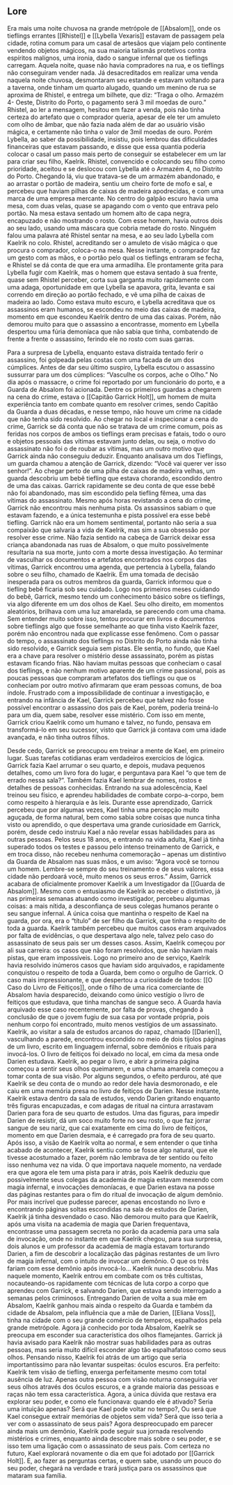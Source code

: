 ## Lore
Era mais uma noite chuvosa na grande metrópole de [[Absalom]], onde os tieflings errantes [[Rhistel]] e [[Lybella Vexaris]] estavam de passagem pela cidade, rotina comum para um casal de artesãos que viajam pelo continente vendendo objetos mágicos, na sua maioria talismãs protetivos contra espíritos malignos, uma ironia, dado o sangue infernal que os tieflings carregam. Aquela noite, quase não havia compradores na rua, e os tieflings não conseguiram vender nada. Já desacreditados em realizar uma venda naquela noite chuvosa, desmontaram seu estande e estavam voltando para a taverna, onde tinham um quarto alugado, quando um menino de rua se aproxima de Rhistel, e entrega um bilhete, que diz: “Traga o olho. Armazém 4- Oeste, Distrito do Porto, o pagamento será 3 mil moedas de ouro.” Rhistel, ao ler a mensagem, hesitou em fazer a venda, pois não tinha certeza do artefato que o comprador queria, apesar de ele ter um amuleto com olho de âmbar, que não fazia nada além de dar ao usuário visão mágica, e certamente não tinha o valor de 3mil moedas de ouro. Porém Lybella, ao saber da possibilidade, insistiu, pois lembrou das dificuldades financeiras que estavam passando, e disse que essa quantia poderia colocar o casal um passo mais perto de conseguir se estabelecer em um lar para criar seu filho, Kaelrik. Rhistel, convencido e colocando seu filho como prioridade, aceitou e se deslocou com Lybella até o Armazém 4, no Distrito do Porto. Chegando lá, viu que tratava-se de um armazém abandonado, e ao arrastar o portão de madeira, sentiu um cheiro forte de mofo e sal, e percebeu que haviam pilhas de caixas de madeira apodrecidas, e com uma marca de uma empresa mercante. No centro do galpão escuro havia uma mesa, com duas velas, quase se apagando com o vento que entrava pelo portão. Na mesa estava sentado um homem alto de capa negra, encapuzado e não mostrando o rosto. Com esse homem, havia outros dois ao seu lado, usando uma máscara que cobria metade do rosto. Ninguém falou uma palavra até Rhistel sentar na mesa, e ao seu lado Lybella com Kaelrik no colo. Rhistel, acreditando ser o amuleto de visão mágica o que procura o comprador, coloca-o na mesa. Nesse instante, o comprador faz um gesto com as mãos, e o portão pelo qual os tieflings entraram se fecha, e Rhistel se dá conta de que era uma armadilha. Ele prontamente grita para Lybella fugir com Kaelrik, mas o homem que estava sentado à sua frente, quase sem Rhistel perceber, corta sua garganta muito rapidamente com uma adaga, oportunidade em que Lybella se apavora, grita, levanta e sai correndo em direção ao portão fechado, e vê uma pilha de caixas de madeira ao lado. Como estava muito escuro, e Lybella acreditava que os assassinos eram humanos, se escondeu no meio das caixas de madeira, momento em que escondeu Kaelrik dentro de uma das caixas. Porém, não demorou muito para que o assassino a encontrasse, momento em Lybella despertou uma fúria demoníaca que não sabia que tinha, combatendo de frente a frente o assassino, ferindo ele no rosto com suas garras. 

Para a surpresa de Lybella, enquanto estava distraída tentado ferir o assassino, foi golpeada pelas costas com uma facada de um dos cúmplices. Antes de dar seu último suspiro, Lybella escutou o assassino sussurrar para um dos cúmplices: “Vasculhe os corpos, ache o Olho.” No dia após o massacre, o crime foi reportado por um funcionário do porto, e a Guarda de Absalom foi acionada. Dentre os primeiros guardas a chegarem na cena do crime, estava o [[Capitão Garrick Holt]], um homem de muita experiência tanto em combate quanto em resolver crimes, sendo Capitão da Guarda a duas décadas, e nesse tempo, não houve um crime na cidade que não tenha sido resolvido. Ao chegar no local e inspecionar a cena do crime, Garrick se dá conta que não se tratava de um crime comum, pois as feridas nos corpos de ambos os tieflings eram precisas e fatais, todo o ouro e objetos pessoais das vítimas estavam junto delas, ou seja, o motivo do assassinato não foi o de roubar as vítimas, mas um outro motivo que Garrick ainda não conseguiu deduzir. Enquanto analisava um dos Tieflings, um guarda chamou a atenção de Garrick, dizendo: “Você vai querer ver isso senhor!”. Ao chegar perto de uma pilha de caixas de madeira velhas, um guarda descobriu um bebê tiefling que estava chorando, escondido dentro de uma das caixas. Garrick rapidamente se deu conta de que esse bebê não foi abandonado, mas sim escondido pela tiefling fêmea, uma das vítimas do assassinato. Mesmo após horas revistando a cena do crime, Garrick não encontrou mais nenhuma pista. Os assassinos sabiam o que estavam fazendo, e a única testemunha e pista possível era esse bebê tiefling. Garrick não era um homem sentimental, portanto não seria a sua compaixão que salvaria a vida de Kaelrik, mas sim a sua obsessão por resolver esse crime. Não fazia sentido na cabeça de Garrick deixar essa criança abandonada nas ruas de Absalom, o que muito possivelmente resultaria na sua morte, junto com a morte dessa investigação. Ao terminar de vasculhar os documentos e artefatos encontrados nos corpos das vítimas, Garrick encontrou uma agenda, que pertencia à Lybella, falando sobre o seu filho, chamado de Kaelrik. Em uma tomada de decisão inesperada para os outros membros da guarda, Garrick informou que o tiefling bebê ficaria sob seu cuidado. Logo nos primeiros meses cuidando do bebê, Garrick, mesmo tendo um conhecimento básico sobre os tieflings, via algo diferente em um dos olhos de Kael. Seu olho direito, em momentos aleatórios, brilhava com uma luz amarelada, se parecendo com uma chama. Sem entender muito sobre isso, tentou procurar em livros e documentos sobre tieflings algo que fosse semelhante ao que tinha visto Kaelrik fazer, porém não encontrou nada que explicasse esse fenômeno. Com o passar do tempo, o assassinato dos tieflings no Distrito do Porto ainda não tinha sido resolvido, e Garrick seguia sem pistas. Ele sentia, no fundo, que Kael era a chave para resolver o mistério desse assassinato, porém as pistas estavam ficando frias. Não haviam muitas pessoas que conheciam o casal dos tieflings, e não nenhum motivo aparente de um crime passional, pois as poucas pessoas que compraram artefatos dos tieflings ou que os conheciam por outro motivo afirmaram que eram pessoas comuns, de boa índole. Frustrado com a impossibilidade de continuar a investigação, e entrando na infância de Kael, Garrick percebeu que talvez não fosse possível encontrar o assassino dos pais de Kael, porém, poderia treiná-lo para um dia, quem sabe, resolver esse mistério. Com isso em mente, Garrick criou Kaelrik como um humano e talvez, no fundo, pensava em transformá-lo em seu sucessor, visto que Garrick já contava com uma idade avançada, e não tinha outros filhos. 

Desde cedo, Garrick se preocupou em treinar a mente de Kael, em primeiro lugar. Suas tarefas cotidianas eram verdadeiros exercícios de lógica. Garrick fazia Kael arrumar o seu quarto, e depois, mudava pequenos detalhes, como um livro fora do lugar, e perguntava para Kael “o que tem de errado nessa sala?”. Também fazia Kael lembrar de nomes, rostos e detalhes de pessoas conhecidas. Entrando na sua adolescência, Kael treinou seu físico, e aprendeu habilidades de combate corpo-a-corpo, bem como respeito à hierarquia e às leis. Durante esse aprendizado, Garrick percebeu que por algumas vezes, Kael tinha uma percepção muito aguçada, de forma natural, bem como sabia sobre coisas que nunca tinha visto ou aprendido, o que despertava uma grande curiosidade em Garrick, porém, desde cedo instruiu Kael a não revelar essas habilidades para as outras pessoas. Pelos seus 18 anos, e entrando na vida adulta, Kael já tinha superado todos os testes e passou pelo intenso treinamento de Garrick, e em troca disso, não recebeu nenhuma comemoração – apenas um distintivo da Guarda de Absalom nas suas mãos, e um aviso: “Agora você se tornou um homem. Lembre-se sempre do seu treinamento e de seus valores, essa cidade não perdoará você, muito menos os seus erros.” Assim, Garrick acabara de oficialmente promover Kaelrik a um Investigador da [[Guarda de Absalom]]. Mesmo com o entusiasmo de Kaelrik ao receber o distintivo, já nas primeiras semanas atuando como investigador, percebeu algumas coisas: a mais nítida, a desconfiança de seus colegas humanos perante o seu sangue infernal. A única coisa que mantinha o respeito de Kael na guarda, por ora, era o “título” de ser filho da Garrick, que tinha o respeito de toda a guarda. Kaelrik também percebeu que muitos casos eram arquivados por falta de evidências, o que despertava algo nele, talvez pelo caso do assassinato de seus pais ser um desses casos. Assim, Kaelrik começou por ali sua carreira: os casos que não foram resolvidos, que não haviam mais pistas, que eram impossíveis. Logo no primeiro ano de serviço, Kaelrik havia resolvido inúmeros casos que haviam sido arquivados, e rapidamente conquistou o respeito de toda a Guarda, bem como o orgulho de Garrick. O caso mais impressionante, e que despertou a curiosidade de todos: [[O Caso do Livro de Feitiços]], onde o filho de uma rica comerciante de Absalom havia desparecido, deixando como único vestígio o livro de feitiços que estudava, que tinha manchas de sangue seco. A Guarda havia arquivado esse caso recentemente, por falta de provas, chegando à conclusão de que o jovem fugiu de sua casa por vontade própria, pois nenhum corpo foi encontrado, muito menos vestígios de um assassinato. Kaelrik, ao visitar a sala de estudos arcanos do rapaz, chamado [[Darien]], vasculhando a parede, encontrou escondido no meio de dois tijolos páginas de um livro, escrito em linguagem infernal, sobre demônios e rituais para invocá-los. O livro de feitiços foi deixado no local, em cima da mesa onde Darien estudava. Kaelrik, ao pegar o livro, e abrir a primeira página começou a sentir seus olhos queimarem, e uma chama amarela começou a tomar conta de sua visão. Por alguns segundos, o efeito perdurou, até que Kaelrik se deu conta de o mundo ao redor dele havia desmoronado, e ele caiu em uma memória presa no livro de feitiços de Darien. Nesse instante, Kaelrik estava dentro da sala de estudos, vendo Darien gritando enquanto três figuras encapuzadas, e com adagas de ritual na cintura arrastavam Darien para fora de seu quarto de estudos. Uma das figuras, para impedir Darien de resistir, dá um soco muito forte no seu rosto, o que faz jorrar sangue de seu nariz, que cai exatamente em cima do livro de feitiços, momento em que Darien desmaia, e é carregado pra fora de seu quarto. Após isso, a visão de Kaelrik volta ao normal, e sem entender o que tinha acabado de acontecer, Kaelrik sentiu como se fosse algo natural, que ele tivesse acostumado a fazer, porém não lembrava de ter sentido ou feito isso nenhuma vez na vida. O que importava naquele momento, na verdade era que agora ele tem uma pista para ir atrás, pois Kaelrik deduziu que possivelmente seus colegas da academia de magia estavam mexendo com magia infernal, e invocações demoníacas, e que Darien estava na posse das páginas restantes para o fim do ritual de invocação de algum demônio. Por mais incrível que pudesse parecer, apenas encostando no livro e encontrando páginas soltas escondidas na sala de estudos de Darien, Kaelrik já tinha desvendado o caso. Não demorou muito para que Kaelrik, após uma visita na academia de magia que Darien frequentava, encontrasse uma passagem secreta no porão da academia para uma sala de invocação, onde no instante em que Kaelrik chegou, para sua surpresa, dois alunos e um professor da academia de magia estavam torturando Darien, a fim de descobrir a localização das páginas restantes de um livro de magia infernal, com o intuito de invocar um demônio. O que os três fariam com esse demônio após invocá-lo… Kaelrik nunca descobriu. Mas naquele momento, Kaelrik entrou em combate com os três cultistas, nocauteando-os rapidamente com técnicas de luta corpo a corpo que aprendeu com Garrick, e salvando Darien, que estava sendo interrogado a semanas pelos criminosos. Entregando Darien de volta a sua mãe em Absalom, Kaelrik ganhou mais ainda o respeito da Guarda e também da cidade de Absalom, pela influência que a mãe de Darien, [[Eliana Voss]], tinha na cidade com o seu grande comércio de temperos, espalhados pela grande metrópole. Agora já conhecido por toda Absalom, Kaelrik se preocupa em esconder sua característica dos olhos flamejantes. Garrick já havia avisado para Kaelrik não mostrar suas habilidades para as outras pessoas, mas seria muito difícil esconder algo tão espalhafatoso como seus olhos. Pensando nisso, Kaelrik foi atrás de um artigo que seria importantíssimo para não levantar suspeitas: óculos escuros. Era perfeito: Kaelrik tem visão de tiefling, enxerga perfeitamente mesmo com total ausência de luz. Apenas outra pessoa com visão noturna conseguiria ver seus olhos através dos óculos escuros, e a grande maioria das pessoas e raças não tem essa característica. Agora, a única dúvida que restava era explorar seu poder, e como ele funcionava: quando ele é ativado? Seria uma intuição apenas? Será que Kael pode voltar no tempo?, Ou será que Kael consegue extrair memórias de objetos sem vida? Será que isso teria a ver com o assassinato de seus pais? Agora despreocupado em parecer ainda mais um demônio, Kaelrik pode seguir sua jornada resolvendo mistérios e crimes, enquanto ainda descobre mais sobre o seu poder, e se isso tem uma ligação com o assassinato de seus pais. Com certeza no futuro, Kael explorará novamente o dia em que foi adotado por [[Garrick Holt]]. E, ao fazer as perguntas certas, e quem sabe, usando um pouco do seu poder, chegará na verdade e trará justiça para os assassinos que mataram sua família.
